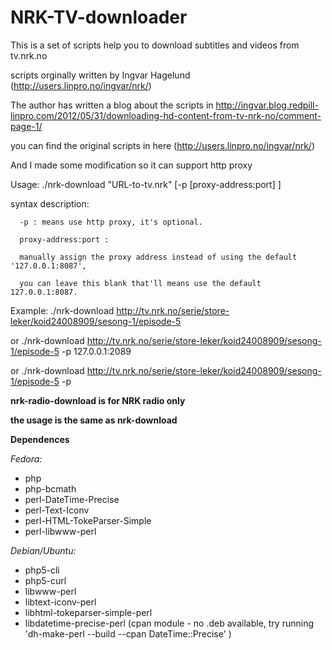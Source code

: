 NRK-TV-downloader
=================

This is a set of scripts help you to download subtitles and videos from tv.nrk.no

scripts orginally written by Ingvar Hagelund (http://users.linpro.no/ingvar/nrk/)

The author has written a blog about the scripts in http://ingvar.blog.redpill-linpro.com/2012/05/31/downloading-hd-content-from-tv-nrk-no/comment-page-1/

you can find the original scripts in here (http://users.linpro.no/ingvar/nrk/)

And I made some modification so it can support http proxy

Usage: ./nrk-download "URL-to-tv.nrk" [-p [proxy-address:port] ]

syntax description: 

      -p : means use http proxy, it's optional.
      
      proxy-address:port : 
      
      manually assign the proxy address instead of using the default '127.0.0.1:8087', 
      
      you can leave this blank that'll means use the default 127.0.0.1:8087.

Example: ./nrk-download http://tv.nrk.no/serie/store-leker/koid24008909/sesong-1/episode-5

or 	./nrk-download http://tv.nrk.no/serie/store-leker/koid24008909/sesong-1/episode-5 -p 127.0.0.1:2089

or	./nrk-download http://tv.nrk.no/serie/store-leker/koid24008909/sesong-1/episode-5 -p

**nrk-radio-download is for NRK radio only**

**the usage is the same as nrk-download**

**Dependences**

_Fedora:_
*  php
*  php-bcmath
*  perl-DateTime-Precise
*  perl-Text-Iconv
*  perl-HTML-TokeParser-Simple
*  perl-libwww-perl

_Debian/Ubuntu:_
*  php5-cli
*  php5-curl
*  libwww-perl
*  libtext-iconv-perl
*  libhtml-tokeparser-simple-perl
*  libdatetime-precise-perl (cpan module - no .deb available, try running 'dh-make-perl --build --cpan DateTime::Precise' )

